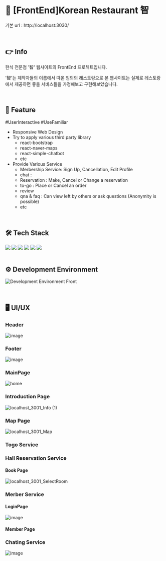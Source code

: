 #	:stew: [FrontEnd]Korean Restaurant 智
기본 url : http://localhost:3030/

<br>

## :point_right: Info
한식 전문점 '智' 웹사이트의 FrontEnd 프로젝트입니다.

'智'는 제작자들의 이름에서 따온 임의의 레스토랑으로 본 웹사이트는 실제로 레스토랑에서 제공하면 좋을 서비스들을 가정해보고 구현해보았습니다.

<br>

## :pushpin: Feature
\#UserInteractive \#UseFamiliar
- Responsive Web Design
- Try to apply various third party library 
  - react-bootstrap
  - react-naver-maps
  - react-simple-chatbot
  - etc
- Provide Various Service 
    - Merbership Service: Sign Up, Cancellation, Edit Profile
    - chat : 
    - Reservation : Make, Cancel or Change a reservation
    - to-go : Place or Cancel an order
    - review 
    - qna & faq : Can view left by others or ask questions (Anonymity is possible) 
    - etc

<br>

## :hammer_and_wrench: Tech Stack
<div>
<img src="https://img.shields.io/badge/React-61DAFB?style=flat-square&logo=React&logoColor=skyblue" />
<img src="https://img.shields.io/badge/HTML5-E34F26?style=flat-square&logo=HTML5&logoColor=white" />
<img src="https://img.shields.io/badge/SCSS-CC6699?style=flat-square&logo=SASS&logoColor=white" />
<img src="https://img.shields.io/badge/BootStrap-7952B3?style=flat-square&logo=BootStrap&logoColor=white" />
<img src="https://img.shields.io/badge/JavaScript-F7DF1E?style=flat-square&logo=JavaScript&logoColor=white" />
<img src="https://img.shields.io/badge/jQuery-0769AD?style=flat-square&logo=jQuery&logoColor=white" />
</div>

<br>

## :gear: Development Environment
![Development Environment Front](https://user-images.githubusercontent.com/82142527/179345375-3e4c5db7-8ca4-4bf3-a8df-51cc24be0c03.png)

<br>

## :desktop_computer: UI/UX
### Header
![image](https://user-images.githubusercontent.com/87280835/197722796-4f223cfb-bf6a-40b3-ae84-fb4defe53360.png)

### Footer
![image](https://user-images.githubusercontent.com/87280835/197723011-13412fdc-928f-4b14-94b0-a3085b14a168.png)  
### MainPage
![home](https://user-images.githubusercontent.com/87280835/197722005-a7881193-215d-4cf1-b2cf-1ed1e711a0f5.png)
### Introduction Page
![localhost_3001_Info (1)](https://user-images.githubusercontent.com/87280835/197721536-79f125ea-1043-43b5-9d28-e0c0ca15bb33.png)
### Map Page
![localhost_3001_Map](https://user-images.githubusercontent.com/87280835/197723460-9455f228-4dea-423d-ac91-12b110726548.png)
### Togo Service
#### 

### Hall Reservation Service
#### Book Page
![localhost_3001_SelectRoom](https://user-images.githubusercontent.com/87280835/197724179-c5df4455-cb4f-4d5f-8473-9dfe3e73cca8.png)

### Merber Service
#### LoginPage
![image](https://user-images.githubusercontent.com/87280835/197719418-fdd9bb82-9cf6-4417-8028-d2e8a616bc53.png)
#### Member Page
### Chating Service
![image](https://user-images.githubusercontent.com/87280835/197725346-f46416a1-1633-431b-9ebc-6e930767b9ce.png)
